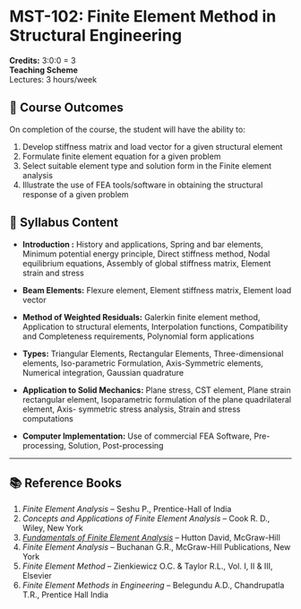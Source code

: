 # MST-102: Finite Element Method in Structural Engineering    

**Credits:** 3:0:0 = 3  
**Teaching Scheme**   
Lectures: 3 hours/week 

## 🎯 Course Outcomes

On completion of the course, the student will have the ability to:

1. Develop stiffness matrix and load vector for a given structural element  
2. Formulate finite element equation for a given problem  
3. Select suitable element type and solution form in the Finite element analysis  
4. Illustrate the use of FEA tools/software in obtaining the structural response of a given problem  

## 🧾 Syllabus Content

- **Introduction :** History and applications, Spring and bar elements, Minimum potential energy principle, Direct stiffness method, Nodal equilibrium equations, Assembly of global stiffness matrix, Element strain and stress  

- **Beam Elements:** Flexure element, Element stiffness matrix, Element load vector  

- **Method of Weighted Residuals:** Galerkin finite element method, Application to structural elements, Interpolation functions, Compatibility and Completeness requirements, Polynomial form applications  

- **Types:** Triangular Elements, Rectangular Elements, Three-dimensional elements, Iso-parametric Formulation, Axis-Symmetric elements, Numerical integration, Gaussian quadrature  

- **Application to Solid Mechanics:** Plane stress, CST element, Plane strain rectangular element, Isoparametric formulation of the plane quadrilateral element, Axis- symmetric stress analysis, Strain and stress computations  

- **Computer Implementation:** Use of commercial FEA Software, Pre-processing, Solution, Post-processing  

---

## 📚 Reference Books

1. *Finite Element Analysis* – Seshu P., Prentice-Hall of India  
2. *Concepts and Applications of Finite Element Analysis* – Cook R. D., Wiley, New York  
3. [*Fundamentals of Finite Element Analysis*](Resources/FEM_Hutton.pdf) – Hutton David, McGraw-Hill  
4. *Finite Element Analysis* – Buchanan G.R., McGraw-Hill Publications, New York  
5. *Finite Element Method* – Zienkiewicz O.C. & Taylor R.L., Vol. I, II & III, Elsevier  
6. *Finite Element Methods in Engineering* – Belegundu A.D., Chandrupatla T.R., Prentice Hall India  
